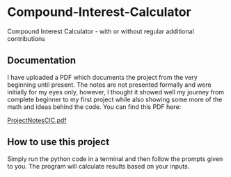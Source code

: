 # Compound-Interest-Calculator
Compound Interest Calculator - with or without regular additional contributions

## Documentation
I have uploaded a PDF which documents the project from the very beginning until present. The notes are not presented formally and were initially for my eyes only, however, I thought it showed well my journey from complete beginner to my first project while also showing some more of the math and ideas behind the code. You can find this PDF here:

[ProjectNotesCIC.pdf](ProjectNotesCIC.pdf)

## How to use this project
Simply run the python code in a terminal and then follow the prompts given to you. The program will calculate results based on your inputs.

